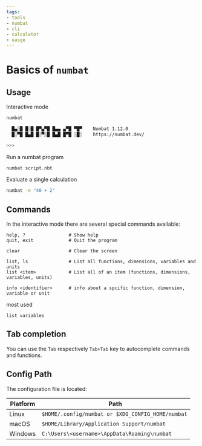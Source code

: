 ```yaml
---
tags:
- tools
- numbat
- cli
- calculator
- uasge
---
```


# Basics of `numbat`

## Usage
Interactive mode
```bash
numbat

  █▄░█ █░█ █▀▄▀█ █▄▄ ▄▀█ ▀█▀    Numbat 1.12.0
  █░▀█ █▄█ █░▀░█ █▄█ █▀█ ░█░    https://numbat.dev/

>>>
```

Run a numbat program
```bash
numbat script.nbt
```

Evaluate a single calculation
```bash
numbat -e "40 + 2"
```

## Commands
In the interactive mode there are several special commands available:

```numbat
help, ?                # Show help
quit, exit             # Quit the program

clear                  # Clear the screen

list, ls               # List all functions, dimensions, variables and units
list <item>            # List all of an item (functions, dimensions, variables, units)

info <identifier>      # info about a spcific function, dimension, variable or unit
```

most used
```numbat
list variables
```

## Tab completion
You can use the `Tab`  respectively `Tab+Tab` key to autocomplete commands and functions.

## Config Path
The configuration file is located:

| Platform | Path |
|----------|-------------|
| Linux    | `$HOME/.config/numbat or $XDG_CONFIG_HOME/numbat` |
| macOS    | `$HOME/Library/Application Support/numbat` |
| Windows  | `C:\Users\<username>\AppData\Roaming\numbat` |
